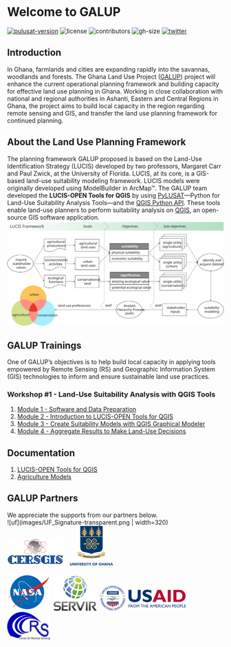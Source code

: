 # Welcome to GALUP

[![pulusat-version](https://img.shields.io/pypi/v/pylusat?color=br&label=pylusat%20version)](https://github.com/chjch/pylusat)
![license](https://img.shields.io/github/license/servir-wa/galup)
![contributors](https://img.shields.io/github/contributors/servir-wa/galup)
![gh-size](https://img.shields.io/github/repo-size/servir-wa/galup)
[![twitter](https://img.shields.io/twitter/follow/Galupghana?style=social)](https://twitter.com/GALUPGhana)

## Introduction

In Ghana, farmlands and cities are expanding rapidly into the savannas,
woodlands and forests.
The Ghana Land Use Project ([GALUP](http://galup.cersgis.org/)) project will
enhance the current operational planning framework and building capacity for
effective land use planning in Ghana.
Working in close collaboration with national and regional authorities in
Ashanti, Eastern and Central Regions in Ghana, the project aims to build local
capacity in the region regarding remote sensing and GIS, and transfer the land
use planning framework for continued planning.

## About the Land Use Planning Framework

The planning framework GALUP proposed is based on the Land-Use Identification
Strategy (LUCIS) developed by two professors, Margaret Carr and Paul Zwick, at
the University of Florida. LUCIS, at its core, is a GIS-based land-use
suitability modeling framework. LUCIS models were originally developed using
ModelBuilder in ArcMap&trade;.
The GALUP team developed the **LUCIS-OPEN Tools for QGIS** by using
[PyLUSAT](https://github.com/chjch/pylusat)—Python for Land-Use Suitability
Analysis Tools—and the [QGIS Python API](https://qgis.org/pyqgis/3.10/).
These tools enable land-use planners to perform suitability analysis on
[QGIS](https://docs.qgis.org/3.10/en/docs/user_manual/preamble/foreword.html#foreword),
an open-source GIS software application.
![lucis_open](images/lucis_workflow.svg)

## GALUP Trainings

One of GALUP’s objectives is to help build local capacity in applying tools
empowered by Remote Sensing (RS) and Geographic Information System (GIS)
technologies to inform and ensure sustainable land use practices.

### Workshop #1 - Land-Use Suitability Analysis with QGIS Tools

1. [Module 1 - Software and Data Preparation](https://github.com/SERVIR-WA/GALUP/blob/master/training/1_lu/modules/module1.md)
2. [Module 2 - Introduction to LUCIS-OPEN Tools for QGIS](https://github.com/SERVIR-WA/GALUP/blob/master/training/1_lu/modules/module2.md)
3. [Module 3 - Create Suitability Models with QGIS Graphical Modeler](https://github.com/SERVIR-WA/GALUP/blob/master/training/1_lu/modules/module3.md)
4. [Module 4 - Aggregate Results to Make Land-Use Decisions](https://github.com/SERVIR-WA/GALUP/blob/master/training/1_lu/modules/module4.md)

## Documentation

1. [LUCIS-OPEN Tools for QGIS](https://github.com/SERVIR-WA/GALUP/wiki/Tools)
2. [Agriculture Models](https://github.com/SERVIR-WA/GALUP/wiki/models_ag)

## GALUP Partners

We appreciate the supports from our partners below.<br>
![uf](images/UF_Signature-transparent.png | width=320)
<img src="images/cersgis-logo.png" style="width:130px">&nbsp; &nbsp;
<img src="images/university-of-ghana-logo-1024x948.png" style="width:100px">
<br><br>
<img src="images/nasa.png" style="width:100px">&nbsp;
<img src="images/Servir_Logo.png" style="width:100px">&nbsp;
<img src="images/USAID_logo.png" style="width:200px">&nbsp;
<img src="images/crs.png" style="width:100px"><br>
